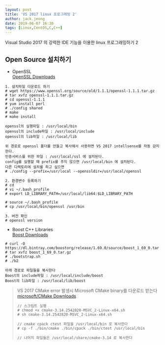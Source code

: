 ```yaml
---
layout: post
title: 'VS 2017 linux 프로그래밍 2'
author: jack.jeong
date: 2019-06-07 16:30
tags: [Linux,CentOS,C,C++]
---
```


Visual Studio 2017 의 강력한 IDE 기능을 이용한 linux 프로그래밍하기 2

Open Source 설치하기
-----------

- OpenSSL<br>
[OpenSSL Downloads](https://www.openssl.org/source/)<br>

```
1. 설치파일 다운로드 하기
# wget https://www.openssl.org/source/old/1.1.1/openssl-1.1.1.tar.gz
# tar xvfz openssl-1.1.1.tar.gz
# cd openssl-1.1.1
# yum install perl
# ./config shared
# make
# make install

openssl의 실행파일 : /usr/local/bin
openssl의 include파일 : /usr/local/include
openssl의 lib파일 : /usr/local/lib

위 경로로 openssl 폴더를 만들고 복사해서 사용하면 VS 2017 intellsense를 자동 감지한다.
인증서비스를 위한 파일 : /usr/local/ssl 에 설치된다.
config를 실행할 때 prefix를 주지 않으면 /usr/local/bin 에 설치된다.
다른 디렉토리에 설치를 하고 싶으면
# ./config --prefix=/usr/local --openssldir=/usr/local/openssl

2. 환경변수 등록하기
# cd
# vi ~/.bash_profile
# export LD_LIBRARY_PATH=/usr/local/lib64:$LD_LIBRARY_PATH

# source ~/.bash_profile
# cp /usr/local/bin/openssl /usr/bin

3. 버전 확인
# openssl version
```

- Boost C++ Libraries <br>
[Boost Downloads](https://www.boost.org/users/download/)

```
# curl -O https://dl.bintray.com/boostorg/release/1.69.0/source/boost_1_69_0.tar.gz
# tar xvfz boost_1_69_0.tar.gz
# ./bootstrap.sh
# ./b2

아래 경로로 파일들을 복사한다
Boost의 include파일 : /usr/local/include/boost
Boost의 lib파일 : /usr/local/lib/boost

```
> VS 2017 CMake error 발생시
> Microsoft CMake binary를 다운로드 받는다<br>
> [microsoft/CMake Downloads](https://github.com/Microsoft/CMake/releases)<br>
> 
> ```
> // 스크립트 실행
> # chmod +x cmake-3.14.2542820-MSVC_2-Linux-x64.sh
> # sh cmake-3.14.2542820-MSVC_2-Linux-x64.sh
>
> // cmake cpack ctest 파일을 /usr/local/bin 로 복사한다
> # cp -f ./bin/cmake ./bin/cpack ./bin/ctest /usr/local/bin
>
> // 나머지 파일들은 /usr/local/share/cmake-3.14 로 복사한다
> ```



